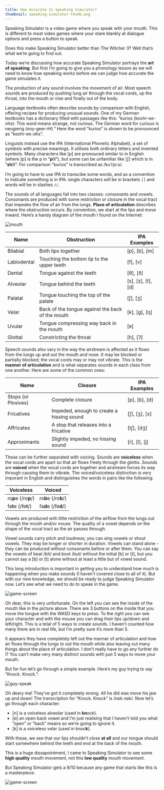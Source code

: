 ```yaml
---
title: How Accurate Is Speaking Simulator?
thumbnail: speaking-simulator-thumb.png
---
```


Speaking Simulator is a video game where you speak with your mouth. This is different to most video games where your stare blankly at dialogue options and press a button to speak.

Does this make Speaking Simulator better than The Witcher 3? Well that’s what we’re going to find out.

Today we’re discussing how accurate Speaking Simulator portrays the **art of speaking**. But first I’m going to give you a phonology lesson as we will need to know how speaking works before we can judge how accurate the game simulates it.

The production of any sound involves the movement of air. Most speech sounds are produced by pushing lung air through the vocal cords, up the throat, into the mouth or nise and finally out of the body.

Language textbooks often describe sounds by comparison with English, offering recipes for producing unusual sounds. One of my German textbooks has a dictionary filled with passages like this: ”kurios (koohr-ee-ohs): This word means strange, not curious. The German word for curious is neugierig (noy-geer-iH).” Here the word ”kurios” is shown to be pronounced as ”koohr-ee-ohs”.

Linguists instead use the IPA (International Phonetic Alphabet), a set of symbols with precise meanings. It utilises both ordinary letters and invented symbols. Many characters like [p] are pronouced similar to in English (where [p] is the p in ”**p**ill”), but some can be unfamiliar like [ʃ] which is in ”**sh**ill”. For comparison ”kurios” is transcribed as /ku’ri̯o:s/.

I’m going to have to use IPA to transcibe some words, and as a convention to indicate something is in IPA: single characters will be in brackets `[]` and words will be in slashes `//`.

The sounds of all languages fall into two classes: consonants and vowels. Consonants are produced with some restriction or closure in the vocal tract that impedes the flow of air from the lungs. **Place of articulation** describes where the obstruction occurs. By convention, we start at the lips and move inward. Here’s a handy diagram of the mouth I found on the Internet:

![mouth](https://cdn.halcyonnouveau.xyz/blog/img/mouth.jpg)

| Name        | Obstruction                                      | IPA Examples       |
| ----------- | ------------------------------------------------ | ------------------ |
| Bilabial    | Both lips together                               | [p], [b], [m]      |
| Labiodental | Touching the bottom lip to the upper teeth       | [f], [v]           |
| Dental      | Tongue against the teeth                         | [θ], [ð]           |
| Alveolar    | Tongue behind the teeth                          | [s], [z], [t], [d] |
| Palatal     | Tongue touching the top of the palate            | [ʃ], [ʒ]           |
| Velar       | Back of the tongue against the back of the mouth | [k], [g], [ŋ]      |
| Uvular      | Tongue compressing way back in the mouth         | [ʀ]                |
| Glottal     | Constricting the throat                          | [h], [ʔ]           |

Speech sounds also vary in the way the airstream is affected as it flows from the lungs up and out the mouth and nose. It may be blocked or partially blocked; the vocal cords may or may not vibrate. This is the **manner of articulation** and is what separates sounds in each class from one another. Here are some of the common ones:

| Name                | Closure                                   | IPA Examples  |
| ------------------- | ----------------------------------------- | ------------- |
| Stops (or Plosives) | Complete closure                          | [p], [b], [d] |
| Fricatives          | Impeded, enough to create a hissing sound | [ʃ], [ʒ], [x] |
| Affricates          | A stop that releases into a fricative     | [tʃ], [dʒ]    |
| Approximants        | Slightly impeded, no hissing sound        | [r], [l], [j] |

These can be further separated with voicing. Sounds are **voiceless** when the vocal cords are apart so that air flows freely through the glottis. Sounds are **voiced** when the vocal cords are together and airstream forces its way through causing them to vibrate. The voiced/voiceless distinction is very imporant in English and distinguishes the words in pairs like the following:

| Voiceless            | Voiced               |
| -------------------- | -------------------- |
| ro**p**e (/ro**p**/) | ro**b**e (/ro**b**/) |
| fa**t**e (/fe**t**/) | fa**d**e (/fe**d**/) |

Vowels are produced with little restriction of the airflow from the lungs out through the mouth and/or nouse. The quality of a vowel depends on the shape of the vocal tract as the air passes through.

Vowel sounds carry pitch and loudness; you can sing vowels or shout vowels. They may be longer or shorter in duration. Vowels can stand alone - they can be produced without consonants before or after them. You can say the vowels of beat /bit/ and boot /but/ without the initial [b] or [t], but you cannot say a [b] or [t] alone without at least a little but of vowel sound.

This long introduction is important in getting you to understand how much is happening when you make sounds (I haven’t covered close to all of it). But with our new knowledge, we should be ready to judge Speaking Simulator now. Let’s see what we need to do to speak in the game.

![game-screen](https://cdn.halcyonnouveau.xyz/blog/img/hass2.jpg)

Oh dear, this is very unfortunate. On the left you can see the inside of the mouth like in the picture above. There are 3 buttons on the inside that you move the tongue with the WASD keys to press. To the right you can see your character and with the mouse you can drag their lips up/down and left/right. This is a total of 5 ways to create sounds. I haven’t counted how many there are in real life, but I’m pretty sure it’s more than 5.

It appears they have completely left out the manner of articulation and how air flows through the lungs to out the mouth while also leaving out many things about the place of articulation. I don’t really have to go any further do I? You can’t make very many distinct sounds with just 5 ways to move your mouth.

But for fun let’s go through a simple example. Here’s my guy trying to say ”Knock. Knock.”:

![guy-speak](https://cdn.halcyonnouveau.xyz/blog/gif/hass1.gif)

Oh deary me! They’ve got it completely wrong. All he did was move his jaw up and down! The transcription for ”Knock. Knock” is /nɒk nɒk/. Now let’s go through each character:

- [n] is a voiceless alveolar (used in **kn**ock).
- [ɒ] an open back vowel and I’m just realising that I haven’t told you what ”open” or ”back” means so we’re going to ignore it.
- [k] is a voiceless velar (used in knoc**k**).

With these, we see that our lips shouldn’t close **at all** and our tongue should start somewhere behind the teeth and end at the back of the mouth.

This is a huge dissapointment, I came to Speaking Simulator to see some **high quality** mouth movement, not this **low quality** mouth movement.

But Speaking Simulator gets a 9/10 because any game that starts like this is a masterpiece:

![game-screen](https://cdn.halcyonnouveau.xyz/blog/img/hass1.jpg)
